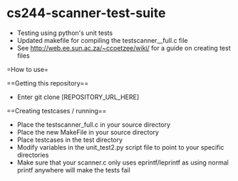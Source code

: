 cs244-scanner-test-suite
========================
* Testing using python's unit tests
* Updated makefile for compiling the testscanner__full.c file
* See http://web.ee.sun.ac.za/~ccoetzee/wiki/ for a guide on creating test files

=How to use=

==Getting this repository==
* Enter git clone [REPOSITORY_URL_HERE]

==Creating testcases / running==
* Place the testscanner_full.c in your source directory
* Place the new MakeFile in your source directory
* Place testcases in the test directory
* Modify variables in the unit_test2.py script file to point to your specific directories
* Make sure that your scanner.c only uses eprintf/leprintf as using normal printf anywhere will make the tests fail
